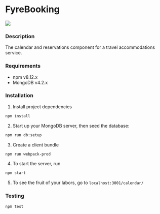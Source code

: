  # FyreBooking

![](https://media.giphy.com/media/p6GCEH7BRaEbpmozvU/giphy.gif)

### Description

The calendar and reservations component for a travel accommodations service. 

### Requirements

- npm v8.12.x
- MongoDB v4.2.x

### Installation

1. Install project dependencies
```sh
npm install
```

2. Start up your MongoDB server, then seed the database:
```sh
npm run db:setup
```

3. Create a client bundle
```sh
npm run webpack-prod
```

4. To start the server, run 
```sh
npm start
```

5. To see the fruit of your labors, go to `localhost:3001/calendar/`

### Testing

```sh
npm test
```

